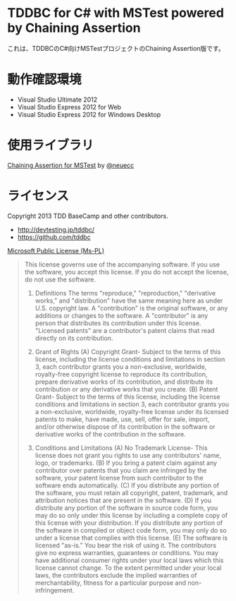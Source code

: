 TDDBC for C# with MSTest powered by Chaining Assertion
=============

これは、TDDBCのC#向けMSTestプロジェクトのChaining Assertion版です。

# 動作確認環境
- Visual Studio Ultimate 2012
- Visual Studio Express 2012 for Web
- Visual Studio Express 2012 for Windows Desktop

# 使用ライブラリ
[Chaining Assertion for MSTest](http://chainingassertion.codeplex.com/) by [@neuecc](https://twitter.com/neuecc)

# ライセンス

Copyright 2013 TDD BaseCamp and other contributors.

- http://devtesting.jp/tddbc/
- https://github.com/tddbc

[Microsoft Public License (Ms-PL)](http://opensource.org/licenses/MS-PL)

> This license governs use of the accompanying software. If you use the software, you
> accept this license. If you do not accept the license, do not use the software.
> 
> 1. Definitions
> The terms "reproduce," "reproduction," "derivative works," and "distribution" have the
> same meaning here as under U.S. copyright law.
> A "contribution" is the original software, or any additions or changes to the software.
> A "contributor" is any person that distributes its contribution under this license.
> "Licensed patents" are a contributor's patent claims that read directly on its contribution.
> 
> 2. Grant of Rights
> (A) Copyright Grant- Subject to the terms of this license, including the license conditions and limitations in section 3, each contributor grants you a non-exclusive, worldwide, royalty-free copyright license to reproduce its contribution, prepare derivative works of its contribution, and distribute its contribution or any derivative works that you create.
> (B) Patent Grant- Subject to the terms of this license, including the license conditions and limitations in section 3, each contributor grants you a non-exclusive, worldwide, royalty-free license under its licensed patents to make, have made, use, sell, offer for sale, import, and/or otherwise dispose of its contribution in the software or derivative works of the contribution in the software.
> 
> 3. Conditions and Limitations
> (A) No Trademark License- This license does not grant you rights to use any contributors' name, logo, or trademarks.
> (B) If you bring a patent claim against any contributor over patents that you claim are infringed by the software, your patent license from such contributor to the software ends automatically.
> (C) If you distribute any portion of the software, you must retain all copyright, patent, trademark, and attribution notices that are present in the software.
> (D) If you distribute any portion of the software in source code form, you may do so only under this license by including a complete copy of this license with your distribution. If you distribute any portion of the software in compiled or object code form, you may only do so under a license that complies with this license.
> (E) The software is licensed "as-is." You bear the risk of using it. The contributors give no express warranties, guarantees or conditions. You may have additional consumer rights under your local laws which this license cannot change. To the extent permitted under your local laws, the contributors exclude the implied warranties of merchantability, fitness for a particular purpose and non-infringement.
